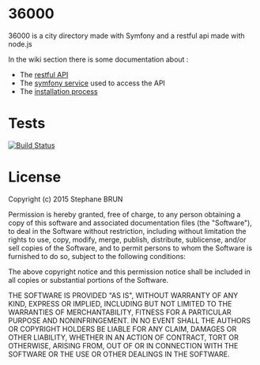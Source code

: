 # 36000
36000 is a city directory made with Symfony and a restful api made with node.js

In the wiki section there is some documentation about :

* The [restful API](https://github.com/sbnet/36000/wiki)
* The [symfony service](#) used to access the API
* The [installation process](https://github.com/sbnet/36000/wiki/install)

# Tests

[![Build Status](https://travis-ci.org/sbnet/36000.svg?branch=master)](https://travis-ci.org/sbnet/36000)

# License

Copyright (c) 2015 Stephane BRUN

Permission is hereby granted, free of charge, to any person obtaining a copy of this software and associated documentation files (the "Software"), to deal in the Software without restriction, including without limitation the rights to use, copy, modify, merge, publish, distribute, sublicense, and/or sell copies of the Software, and to permit persons to whom the Software is furnished to do so, subject to the following conditions:

The above copyright notice and this permission notice shall be included in all copies or substantial portions of the Software.

THE SOFTWARE IS PROVIDED "AS IS", WITHOUT WARRANTY OF ANY KIND, EXPRESS OR IMPLIED, INCLUDING BUT NOT LIMITED TO THE WARRANTIES OF MERCHANTABILITY, FITNESS FOR A PARTICULAR PURPOSE AND NONINFRINGEMENT. IN NO EVENT SHALL THE AUTHORS OR COPYRIGHT HOLDERS BE LIABLE FOR ANY CLAIM, DAMAGES OR OTHER LIABILITY, WHETHER IN AN ACTION OF CONTRACT, TORT OR OTHERWISE, ARISING FROM, OUT OF OR IN CONNECTION WITH THE SOFTWARE OR THE USE OR OTHER DEALINGS IN THE SOFTWARE.
